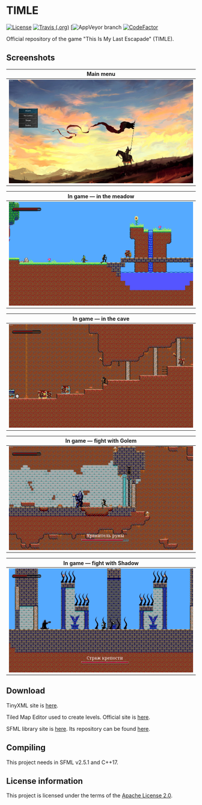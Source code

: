 # TIMLE

[![License](https://img.shields.io/hexpm/l/plug.svg)](https://github.com/Vasar007/TIMLE/blob/master/LICENSE)
[![Travis (.org)](https://travis-ci.com/Vasar007/TIMLE.svg?branch=master)](https://travis-ci.com/Vasar007/TIMLE)
[![AppVeyor branch](https://img.shields.io/appveyor/ci/Vasar007/TIMLE/master.svg)
[![CodeFactor](https://www.codefactor.io/repository/github/vasar007/TIMLE/badge)](https://www.codefactor.io/repository/github/vasar007/TIMLE)

Official repository of the game "This Is My Last Escapade" (TIMLE).

## Screenshots

| Main menu                                                          |
|--------------------------------------------------------------------|
| ![Main menu of the game](Media/1.Main_menu.png "Main menu")        |

| In game — in the meadow                                            |
|--------------------------------------------------------------------|
| ![Casual play in the meadow](Media/2-1.In_game.png "in the meadow")|

| In game — in the cave                                              |
|--------------------------------------------------------------------|
| ![Casual play in the cave](Media/2-2.In_game.png "in the cave")    |

| In game — fight with Golem                                         |
|--------------------------------------------------------------------|
| ![Casual fight with Golem](Media/3-1.Boss.png "fight with Golem")  |

| In game — fight with Shadow                                        |
|--------------------------------------------------------------------|
| ![Casual fight with Shadow](Media/3-2.Boss.png "fight with Shadow")|

## Download

TinyXML site is [here](http://www.grinninglizard.com/tinyxml/).

Tiled Map Editor used to create levels. Official site is [here](https://www.mapeditor.org/).

SFML library site is [here](https://www.sfml-dev.org/). Its repository can be found [here](https://github.com/SFML/SFML).

## Compiling

This project needs in SFML v2.5.1 and C++17.

## License information

This project is licensed under the terms of the [Apache License 2.0](LICENSE).
